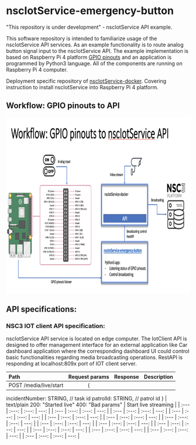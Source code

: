 # nscIotService-emergency-button
"This repository is under development" - nscIotService API example.

This software repository is intended to familiarize usage of the nscIotService API services. As an example functionality is to route analog button signal input to the nscIotService API. The example implementation is based on Raspberry Pi 4 platform [GPIO pinouts](https://www.raspberrypi.org/documentation/usage/gpio/) and an application is programmed by Python3 language. All of the components are running on Raspberry Pi 4 computer.

Deployment specific repository of [nscIotService-docker](https://github.com/NSION/nscIotService-docker). Covering instruction to install nscIotService into Raspberry Pi 4 platform.
## Workflow: GPIO pinouts to API
<img src="https://github.com/NSION/nscIotService-emergency-button/blob/main/nscIotService-API-example1.png" width="800" height="480">

## API specifications:
### NSC3 IOT client API specification:
nscIotService API service is located on edge computer. The IotClient API is designed to offer management interface for an external application like Car dashboard application where the corresponding dashboard UI could control basic functionalities regarding media broadcasting operations.
RestAPI is responding at localhost:809x port of IOT client server.

| Path | Request params | Response | Description |
| :--- |     :---:      |   :---:  |       ---:  |
|POST /media/live/start | {
incidentNumber: STRING, // task id
patrolId: STRING, // patrol id
}      | text/plain
200: "Started live"
400: "Bad params"  | Start live streaming  |
| :--- |     :---:      |   :---:  |       ---:  |
| :--- |     :---:      |   :---:  |       ---:  |
| :--- |     :---:      |   :---:  |       ---:  |
| :--- |     :---:      |   :---:  |       ---:  |
| :--- |     :---:      |   :---:  |       ---:  |
| :--- |     :---:      |   :---:  |       ---:  |
| :--- |     :---:      |   :---:  |       ---:  |
| :--- |     :---:      |   :---:  |       ---:  |
| :--- |     :---:      |   :---:  |       ---:  |
| :--- |     :---:      |   :---:  |       ---:  |
| :--- |     :---:      |   :---:  |       ---:  |
| :--- |     :---:      |   :---:  |       ---:  |
| :--- |     :---:      |   :---:  |       ---:  |
| :--- |     :---:      |   :---:  |       ---:  |
